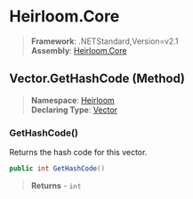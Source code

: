 # Heirloom.Core

> **Framework**: .NETStandard,Version=v2.1  
> **Assembly**: [Heirloom.Core][0]

## Vector.GetHashCode (Method)

> **Namespace**: [Heirloom][0]  
> **Declaring Type**: [Vector][1]

### GetHashCode()

Returns the hash code for this vector.

```cs
public int GetHashCode()
```

> **Returns** - `int`

[0]: ../../../Heirloom.Core.md
[1]: ../Vector.md
